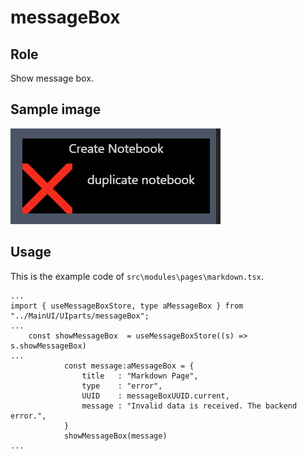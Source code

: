 # messageBox
## Role
 Show message box.

## Sample image
![messageBox](./imgs/messageBox.png)

## Usage
 This is the example code of `src\modules\pages\markdown.tsx`.

```tsx
...
import { useMessageBoxStore, type aMessageBox } from "../MainUI/UIparts/messageBox";
...
    const showMessageBox  = useMessageBoxStore((s) => s.showMessageBox)
...
            const message:aMessageBox = {
                title   : "Markdown Page",
                type    : "error",
                UUID    : messageBoxUUID.current,
                message : "Invalid data is received. The backend error.",
            }
            showMessageBox(message)
...
```




